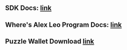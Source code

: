## SDK Docs: [link](https://docs.puzzle.online/guides/getting_started/)
## Where's Alex Leo Program Docs: [link](https://github.com/puzzlehq/serengeti/blob/main/README.md)
## Puzzle Wallet Download [link](https://chromewebstore.google.com/detail/puzzle-wallet/fdchdcpieegfofnofhgdombfckhbcokj)
